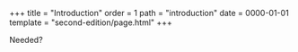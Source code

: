 +++
title = "Introduction"
order = 1
path = "introduction"
date  = 0000-01-01
template = "second-edition/page.html"
+++

Needed?

<!-- more -->
